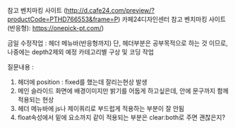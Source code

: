 참고 벤치마킹 사이트 (http://d.cafe24.com/preview/?productCode=PTHD766553&frame=P) 카페24디자인센터 
참고 벤치마킹 사이트(반응형): https://onepick-pt.com/) 
  
금일 수정작업 : 헤더 메뉴바(반응형까지) 단, 헤더부분은 공부목적으로 하는 것 이므로, 나중에는 depth2제외 예정 
               카테고리별 구상 및 코딩 작업

질문내용 : 
1. 헤더에 position : fixed를 했는데 잘리는현상 발생
2. 메인 슬라이드 화면에 배경이미지만 밝기를 어둡게 하고싶은데, 안에 문구까지 함께 적용되는 현상 
3. 헤더 메뉴바에 js나 제이쿼리로 부드럽게 적용하는 부분이 잘 안됨 
4. float속성에서 밑에 요소까지 같이 적용되는 부분은 clear:both로 주면 괜찮은지?

